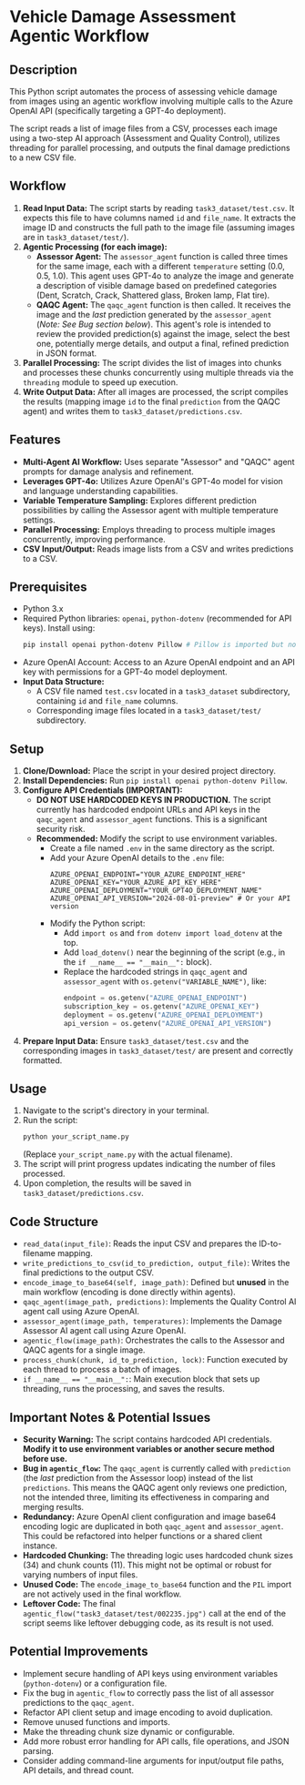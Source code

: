 # Vehicle Damage Assessment Agentic Workflow

## Description

This Python script automates the process of assessing vehicle damage from images using an agentic workflow involving multiple calls to the Azure OpenAI API (specifically targeting a GPT-4o deployment).

The script reads a list of image files from a CSV, processes each image using a two-step AI approach (Assessment and Quality Control), utilizes threading for parallel processing, and outputs the final damage predictions to a new CSV file.

## Workflow

1.  **Read Input Data:** The script starts by reading `task3_dataset/test.csv`. It expects this file to have columns named `id` and `file_name`. It extracts the image ID and constructs the full path to the image file (assuming images are in `task3_dataset/test/`).
2.  **Agentic Processing (for each image):**
    * **Assessor Agent:** The `assessor_agent` function is called three times for the same image, each with a different `temperature` setting (0.0, 0.5, 1.0). This agent uses GPT-4o to analyze the image and generate a description of visible damage based on predefined categories (Dent, Scratch, Crack, Shattered glass, Broken lamp, Flat tire).
    * **QAQC Agent:** The `qaqc_agent` function is then called. It receives the image and the *last* prediction generated by the `assessor_agent` (*Note: See Bug section below*). This agent's role is intended to review the provided prediction(s) against the image, select the best one, potentially merge details, and output a final, refined prediction in JSON format.
3.  **Parallel Processing:** The script divides the list of images into chunks and processes these chunks concurrently using multiple threads via the `threading` module to speed up execution.
4.  **Write Output Data:** After all images are processed, the script compiles the results (mapping image `id` to the final `prediction` from the QAQC agent) and writes them to `task3_dataset/predictions.csv`.

## Features

* **Multi-Agent AI Workflow:** Uses separate "Assessor" and "QAQC" agent prompts for damage analysis and refinement.
* **Leverages GPT-4o:** Utilizes Azure OpenAI's GPT-4o model for vision and language understanding capabilities.
* **Variable Temperature Sampling:** Explores different prediction possibilities by calling the Assessor agent with multiple temperature settings.
* **Parallel Processing:** Employs threading to process multiple images concurrently, improving performance.
* **CSV Input/Output:** Reads image lists from a CSV and writes predictions to a CSV.

## Prerequisites

* Python 3.x
* Required Python libraries: `openai`, `python-dotenv` (recommended for API keys). Install using:
    ```bash
    pip install openai python-dotenv Pillow # Pillow is imported but not used
    ```
* Azure OpenAI Account: Access to an Azure OpenAI endpoint and an API key with permissions for a GPT-4o model deployment.
* **Input Data Structure:**
    * A CSV file named `test.csv` located in a `task3_dataset` subdirectory, containing `id` and `file_name` columns.
    * Corresponding image files located in a `task3_dataset/test/` subdirectory.

## Setup

1.  **Clone/Download:** Place the script in your desired project directory.
2.  **Install Dependencies:** Run `pip install openai python-dotenv Pillow`.
3.  **Configure API Credentials (IMPORTANT):**
    * **DO NOT USE HARDCODED KEYS IN PRODUCTION.** The script currently has hardcoded endpoint URLs and API keys in the `qaqc_agent` and `assessor_agent` functions. This is a significant security risk.
    * **Recommended:** Modify the script to use environment variables.
        * Create a file named `.env` in the same directory as the script.
        * Add your Azure OpenAI details to the `.env` file:
            ```dotenv
            AZURE_OPENAI_ENDPOINT="YOUR_AZURE_ENDPOINT_HERE"
            AZURE_OPENAI_KEY="YOUR_AZURE_API_KEY_HERE"
            AZURE_OPENAI_DEPLOYMENT="YOUR_GPT4O_DEPLOYMENT_NAME"
            AZURE_OPENAI_API_VERSION="2024-08-01-preview" # Or your API version
            ```
        * Modify the Python script:
            * Add `import os` and `from dotenv import load_dotenv` at the top.
            * Add `load_dotenv()` near the beginning of the script (e.g., in the `if __name__ == "__main__":` block).
            * Replace the hardcoded strings in `qaqc_agent` and `assessor_agent` with `os.getenv("VARIABLE_NAME")`, like:
                ```python
                endpoint = os.getenv("AZURE_OPENAI_ENDPOINT")
                subscription_key = os.getenv("AZURE_OPENAI_KEY")
                deployment = os.getenv("AZURE_OPENAI_DEPLOYMENT")
                api_version = os.getenv("AZURE_OPENAI_API_VERSION")
                ```
4.  **Prepare Input Data:** Ensure `task3_dataset/test.csv` and the corresponding images in `task3_dataset/test/` are present and correctly formatted.

## Usage

1.  Navigate to the script's directory in your terminal.
2.  Run the script:
    ```bash
    python your_script_name.py
    ```
    (Replace `your_script_name.py` with the actual filename).
3.  The script will print progress updates indicating the number of files processed.
4.  Upon completion, the results will be saved in `task3_dataset/predictions.csv`.

## Code Structure

* `read_data(input_file)`: Reads the input CSV and prepares the ID-to-filename mapping.
* `write_predictions_to_csv(id_to_prediction, output_file)`: Writes the final predictions to the output CSV.
* `encode_image_to_base64(self, image_path)`: Defined but **unused** in the main workflow (encoding is done directly within agents).
* `qaqc_agent(image_path, predictions)`: Implements the Quality Control AI agent call using Azure OpenAI.
* `assessor_agent(image_path, temperatures)`: Implements the Damage Assessor AI agent call using Azure OpenAI.
* `agentic_flow(image_path)`: Orchestrates the calls to the Assessor and QAQC agents for a single image.
* `process_chunk(chunk, id_to_prediction, lock)`: Function executed by each thread to process a batch of images.
* `if __name__ == "__main__":`: Main execution block that sets up threading, runs the processing, and saves the results.

## Important Notes & Potential Issues

* **Security Warning:** The script contains hardcoded API credentials. **Modify it to use environment variables or another secure method before use.**
* **Bug in `agentic_flow`:** The `qaqc_agent` is currently called with `prediction` (the *last* prediction from the Assessor loop) instead of the list `predictions`. This means the QAQC agent only reviews one prediction, not the intended three, limiting its effectiveness in comparing and merging results.
* **Redundancy:** Azure OpenAI client configuration and image base64 encoding logic are duplicated in both `qaqc_agent` and `assessor_agent`. This could be refactored into helper functions or a shared client instance.
* **Hardcoded Chunking:** The threading logic uses hardcoded chunk sizes (34) and chunk counts (11). This might not be optimal or robust for varying numbers of input files.
* **Unused Code:** The `encode_image_to_base64` function and the `PIL` import are not actively used in the final workflow.
* **Leftover Code:** The final `agentic_flow("task3_dataset/test/002235.jpg")` call at the end of the script seems like leftover debugging code, as its result is not used.

## Potential Improvements

* Implement secure handling of API keys using environment variables (`python-dotenv`) or a configuration file.
* Fix the bug in `agentic_flow` to correctly pass the list of all assessor predictions to the `qaqc_agent`.
* Refactor API client setup and image encoding to avoid duplication.
* Remove unused functions and imports.
* Make the threading chunk size dynamic or configurable.
* Add more robust error handling for API calls, file operations, and JSON parsing.
* Consider adding command-line arguments for input/output file paths, API details, and thread count.